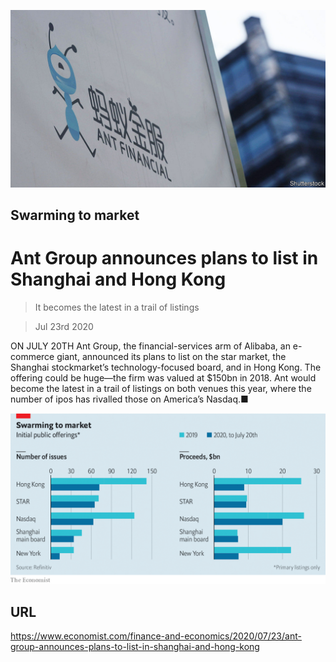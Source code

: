 ![](./images/20200725_FNP501.jpg)

## Swarming to market

# Ant Group announces plans to list in Shanghai and Hong Kong

> It becomes the latest in a trail of listings

> Jul 23rd 2020

ON JULY 20TH Ant Group, the financial-services arm of Alibaba, an e-commerce giant, announced its plans to list on the star market, the Shanghai stockmarket’s technology-focused board, and in Hong Kong. The offering could be huge—the firm was valued at $150bn in 2018. Ant would become the latest in a trail of listings on both venues this year, where the number of ipos has rivalled those on America’s Nasdaq.■

![](./images/20200725_FNC544.png)

## URL

https://www.economist.com/finance-and-economics/2020/07/23/ant-group-announces-plans-to-list-in-shanghai-and-hong-kong
